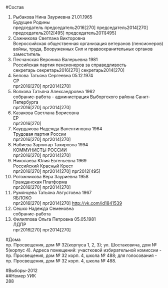 #Состав  
1. Рыбакова Нина Зауриевна 21.01.1965  
    Будущее Родины  
    председатель председатель2016[270] председатель2014[270] председатель2012[495] председатель2011[495]  
2. Сажникова Светлана Викторовна  
    Всероссийская общественная организация ветеранов (пенсионеров) войны, труда, Вооруженных Сил и правоохранительных органов  
    заместитель  
3. Песчанская Вероника Валерьевна 1981  
    Российская партия пенсионеров за справедливость  
    секретарь секретарь2016[270] секретарь2014[270]  
4. Белова Татьяна Сергеевна 05.12.1974  
    СР  
    прг2016[270] прг2014[270]  
5. Волкова Татьяна Александровна 1962  
    собрание-работа - администрация Выборгского района Санкт-Петербурга  
    прг2016[270] прг2014[270]  
6. Казакова Светлана Борисовна  
    ЕР  
    прг2016[270]  
7. Каурдакова Надежда Валентиновна 1964  
    Трудовая партия России  
    прг2016[270] прг2014[270]  
8. Набиева Зарнигар Тахировна 1994  
    КОММУНИСТЫ РОССИИ  
    прг2016[270] прг2014[270]  
9. Николаева Юлия Евгеньевна 1969  
    Российский Красный Крест  
    прг2016[270] прг2014[270] прг2012[495]  
10. Рогожникова Вера Зауриевна 1958  
    Гражданская Платформа  
    прг2016[270] прг2014[270]  
11. Румянцева Татьяна Августовна 1967  
    ЯБЛОКО  
    прг2016[270] прг2014[270] http://vk.com/id1841539  
12. Сешко Надежда Семеновна  
    собрание-работа  
13. Филиппова Ольга Петровна 05.05.1981  
    ЛДПР  
    прг2016[270] прг2014[270]  
  
#Дома  
пр. Просвещения, дом № 32(корпуса 1, 2, 3); ул. Шостаковича, дом № 5(корпус 4). Адреса помещений: участковой избирательной комиссии - пр. Просвещения, дом № 32 корп. 4, школа № 488; для голосования - пр. Просвещения, дом № 32 корп. 4, школа № 488.  
  
#Выборы-2012  
##Номер УИК  
288  

